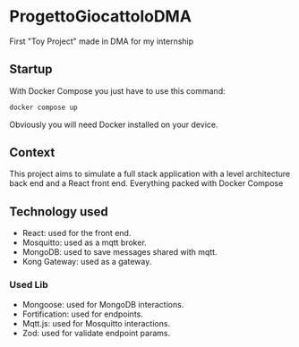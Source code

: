 # ProgettoGiocattoloDMA
First "Toy Project" made in DMA for my internship

## Startup
With Docker Compose you just have to use this command:
``` sh
docker compose up
```
Obviously you will need Docker installed on your device.

## Context
This project aims to simulate a full stack application with a level architecture back end and a React front end. Everything packed with Docker Compose

## Technology used
- React: used for the front end.
- Mosquitto: used as a mqtt broker.
- MongoDB: used to save messages shared with mqtt.
- Kong Gateway: used as a gateway.

### Used Lib
- Mongoose: used for MongoDB interactions.
- Fortification: used for endpoints.
- Mqtt.js: used for Mosquitto interactions.
- Zod: used for validate endpoint params.